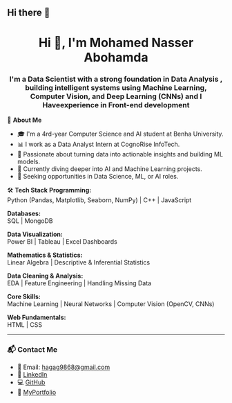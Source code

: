 ## Hi there 👋

<h1 align="center">Hi 👋, I'm Mohamed Nasser Abohamda</h1>
<h3 align="center">I'm a Data Scientist with a strong foundation in Data Analysis , building intelligent systems using Machine Learning, Computer Vision, and Deep Learning (CNNs) and I Haveexperience in Front-end development </h3>


🌟 **About Me**

- 🎓 I'm a 4rd-year Computer Science and AI student at Benha University.  
- 📊 I work as a Data Analyst Intern at CognoRise InfoTech.  
- 🤖 Passionate about turning data into actionable insights and building ML models.  
- 🌱 Currently diving deeper into AI and Machine Learning projects.  
- 💼 Seeking opportunities in Data Science, ML, or AI roles.




🛠 **Tech Stack**
**Programming:**  
Python (Pandas, Matplotlib, Seaborn, NumPy) | C++ | JavaScript

**Databases:**  
SQL | MongoDB

**Data Visualization:**  
Power BI | Tableau | Excel Dashboards

**Mathematics & Statistics:**  
Linear Algebra | Descriptive & Inferential Statistics

**Data Cleaning & Analysis:**  
EDA | Feature Engineering | Handling Missing Data

**Core Skills:**  
Machine Learning | Neural Networks | Computer Vision (OpenCV, CNNs)

**Web Fundamentals:**  
HTML | CSS


---
### 📬 Contact Me

- 📧 Email: [hagag9868@gmail.com](mailto:hagag9868@gmail.com)  
- 🔗 [LinkedIn](https://www.linkedin.com/in/mohamed-hagag-a117682a7)  
- 💻 [GitHub](https://github.com/MohamedNHagag)
- 🔗 [MyPortfolio](https://mohamednhagag.github.io/Protfolio/index.html)
